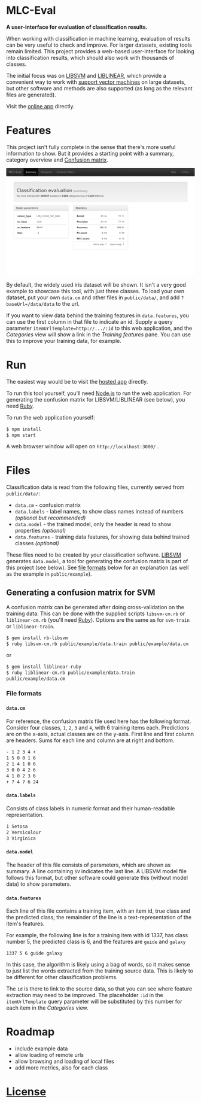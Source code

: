 # MLC-Eval

**A user-interface for evaluation of classification results.**

When working with classification in machine learning, evaluation of results can be very
useful to check and improve. For larger datasets, existing tools remain limited.
This project provides a web-based user-interface for looking into classification results,
which should also work with thousands of classes.

The initial focus was on [LIBSVM][] and [LIBLINEAR][], which provide a convenient way to work
with [support vector machines](https://en.wikipedia.org/wiki/Support_vector_machine) on
large datasets, but other software and methods are also supported (as long as the relevant
files are generated).

Visit the [online app](https://developers.thequestionmark.org/mlc-eval/) directly.


# Features

This project isn't fully complete in the sense that there's more useful information to
show. But it provides a starting point with a summary, category overview and [Confusion matrix][].

![](screenshots.gif)

By default, the widely used iris dataset will be shown. It isn't a very good example to showcase
this tool, with just three classes. To load your own dataset, put your own `data.cm` and other files
in `public/data/`, and add `?baseUrl=/data/data` to the url.

If you want to view data behind the training features in `data.features`, you can use the first
column in that file to indicate an id. Supply a query parameter `itemUrlTemplate=http://.../:id`
to this web application, and the _Categories_ view will show a link in the _Training features_
pane. You can use this to improve your training data, for example.

# Run

The easiest way would be to visit the [hosted app](https://developers.thequestionmark.org/mlc-eval/) directly.

To run this tool yourself, you'll need [Node.js][] to run the web application. For generating the
confusion matrix for LIBSVM/LIBLINEAR (see below), you need [Ruby][].

To run the web application yourself:
```
$ npm install
$ npm start
```

A web browser window will open on `http://localhost:3000/` .


# Files

Classification data is read from the following files, currently served from `public/data/`:

- `data.cm` - confusion matrix
- `data.labels` - label names, to show class names instead of numbers _(optional but recommended)_
- `data.model` - the trained model, only the header is read to show properties _(optional)_
- `data.features` - training data features, for showing data behind trained classes _(optional)_

These files need to be created by your classification software. [LIBSVM][] generates `data.model`,
a tool for generating the confusion matrix is part of this project (see below). See [file formats](#file-formats)
below for an explanation (as well as the example in `public/example`).

## Generating a confusion matrix for SVM

A confusion matrix can be generated after doing cross-validation on the training data.
This can be done with the supplied scripts `libsvm-cm.rb` or `liblinear-cm.rb` (you'll need [Ruby][]).
Options are the same as for `svm-train` or `liblinear-train`.

```
$ gem install rb-libsvm
$ ruby libsvm-cm.rb public/example/data.train public/example/data.cm
```

or

```
$ gem install liblinear-ruby
$ ruby liblinear-cm.rb public/example/data.train public/example/data.cm
```

### File formats

#### `data.cm`

For reference, the confusion matrix file used here has the following format. Consider four
classes, `1`, `2`, `3` and `4`, with 6 training items each. Predictions are on the x-axis,
actual classes are on the y-axis. First line and first column are headers.
Sums for each line and column are at right and bottom.

    - 1 2 3 4 +
    1 5 0 0 1 6
    2 1 4 1 0 6
    3 0 0 4 2 6
    4 1 0 2 3 6
    + 7 4 7 6 24

#### `data.labels`

Consists of class labels in numeric format and their human-readable representation.

    1 Setosa
    2 Versicolour
    3 Virginica

#### `data.model`

The header of this file consists of parameters, which are shown as summary. A line
containing `SV` indicates the last line. A LIBSVM model file follows this format,
but other software could generate this (without model data) to show parameters.

#### `data.features`

Each line of this file contains a training item, with an item id, true class
and the predicted class; the remainder of the line is a text-representation
of the item's features.

For example, the following line is for a training item with id 1337, has class
number 5, the predicted class is 6, and the features are `guide` and `galaxy`

    1337 5 6 guide galaxy

In this case, the algorithm is likely using a bag of words, so it makes sense
to just list the words extracted from the training source data. This is likely
to be different for other classification problems.

The `id` is there to link to the source data, so that you can see where feature extraction
may need to be improved. The placeholder `:id` in the `itemUrlTemplate` query parameter
will be substituted by this number for each item in the _Categories_ view.

# Roadmap

- include example data
- allow loading of remote urls
- allow browsing and loading of local files
- add more metrics, also for each class

# [License](LICENSE.md)

[LIBSVM]: https://www.csie.ntu.edu.tw/~cjlin/libsvm/
[LIBLINEAR]: https://www.csie.ntu.edu.tw/~cjlin/liblinear/
[Confusion matrix]: https://en.wikipedia.org/wiki/Confusion_matrix
[Node.js]: https://nodejs.org/
[Ruby]: http://www.ruby-lang.org/
